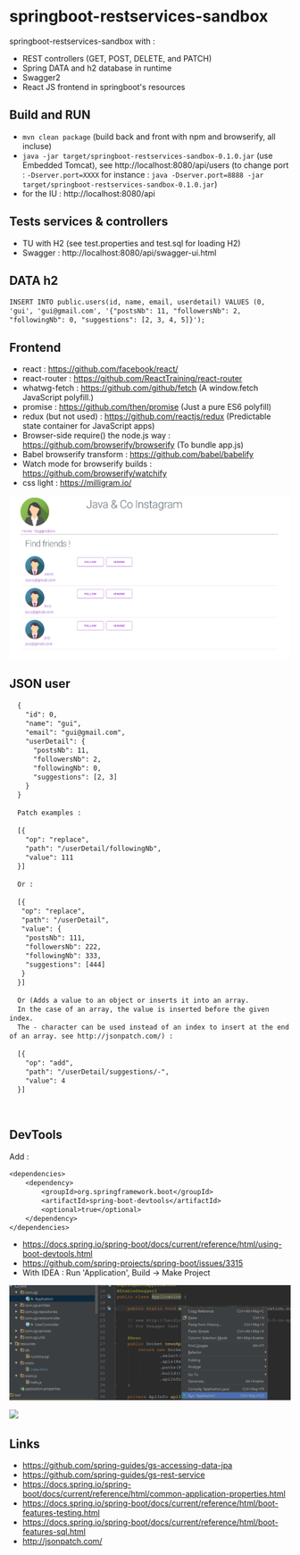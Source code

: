 # springboot-restservices-sandbox

springboot-restservices-sandbox with :

 - REST controllers (GET, POST, DELETE, and PATCH)
 - Spring DATA and h2 database in runtime
 - Swagger2
 - React JS frontend in springboot's resources
 
## Build and RUN

 - `mvn clean package` (build back and front with npm and browserify, all incluse)
 - `java -jar target/springboot-restservices-sandbox-0.1.0.jar` (use Embedded Tomcat), see http://localhost:8080/api/users (to change port : `-Dserver.port=XXXX` for instance : `java -Dserver.port=8888 -jar target/springboot-restservices-sandbox-0.1.0.jar`)
 - for the IU : http://localhost:8080/api
 
## Tests services & controllers

 - TU with H2 (see test.properties and test.sql for loading H2)
 - Swagger : http://localhost:8080/api/swagger-ui.html
 
## DATA h2

```
INSERT INTO public.users(id, name, email, userdetail) VALUES (0, 'gui', 'gui@gmail.com', '{"postsNb": 11, "followersNb": 2, "followingNb": 0, "suggestions": [2, 3, 4, 5]}');
```

## Frontend

 - react : https://github.com/facebook/react/
 - react-router : https://github.com/ReactTraining/react-router
 - whatwg-fetch : https://github.com/github/fetch (A window.fetch JavaScript polyfill.)
 - promise : https://github.com/then/promise (Just a pure ES6 polyfill)
 - redux (but not used) : https://github.com/reactjs/redux (Predictable state container for JavaScript apps)
 - Browser-side require() the node.js way : https://github.com/browserify/browserify (To bundle app.js)
 - Babel browserify transform : https://github.com/babel/babelify
 - Watch mode for browserify builds : https://github.com/browserify/watchify
 - css light : https://milligram.io/

![alt tag](./media/Front.PNG)

## JSON user

```
  {
    "id": 0,
    "name": "gui",
    "email": "gui@gmail.com",
    "userDetail": {
      "postsNb": 11,
      "followersNb": 2,
      "followingNb": 0,
      "suggestions": [2, 3]
    }
  }
  
  Patch examples :
  
  [{
  	"op": "replace",
  	"path": "/userDetail/followingNb",
  	"value": 111
  }]

  Or :
  
  [{
   "op": "replace",
   "path": "/userDetail",
   "value": {
    "postsNb": 111,
    "followersNb": 222,
    "followingNb": 333,
    "suggestions": [444]
   }
  }]

  Or (Adds a value to an object or inserts it into an array.
  In the case of an array, the value is inserted before the given index.
  The - character can be used instead of an index to insert at the end of an array. see http://jsonpatch.com/) :

  [{
  	"op": "add",
  	"path": "/userDetail/suggestions/-",
  	"value": 4
  }]
  
  
```

## DevTools

Add :

```
<dependencies>
    <dependency>
        <groupId>org.springframework.boot</groupId>
        <artifactId>spring-boot-devtools</artifactId>
        <optional>true</optional>
    </dependency>
</dependencies>
```

 - https://docs.spring.io/spring-boot/docs/current/reference/html/using-boot-devtools.html
 - https://github.com/spring-projects/spring-boot/issues/3315
 - With IDEA : Run 'Application', Build -> Make Project
 
![alt tag](./media/Run.PNG)

![](https://cloud.githubusercontent.com/assets/1175891/8324625/b072e22e-1a52-11e5-8441-adfbfca9670c.gif)

## Links

 - https://github.com/spring-guides/gs-accessing-data-jpa
 - https://github.com/spring-guides/gs-rest-service
 - https://docs.spring.io/spring-boot/docs/current/reference/html/common-application-properties.html
 - https://docs.spring.io/spring-boot/docs/current/reference/html/boot-features-testing.html
 - https://docs.spring.io/spring-boot/docs/current/reference/html/boot-features-sql.html
 - http://jsonpatch.com/
